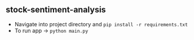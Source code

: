 ## stock-sentiment-analysis

- Navigate into project directory and ```pip install -r requirements.txt```
- To run app -> ```python main.py```
